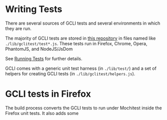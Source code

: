 
# Writing Tests

There are several sources of GCLI tests and several environments in which they
are run.

The majority of GCLI tests are stored in
[this repository](https://github.com/joewalker/gcli/) in files named like
```./lib/gclitest/test*.js```. These tests run in Firefox, Chrome, Opera,
PhantomJS, and NodeJS/JsDom

See [Running Tests](running-tests.md) for further details.

GCLI comes with a generic unit test harness (in ```./lib/test/```) and a
set of helpers for creating GCLI tests (in ```./lib/gclitest/helpers.js```).

# GCLI tests in Firefox

The build process converts the GCLI tests to run under Mochitest inside the
Firefox unit tests. It also adds some
